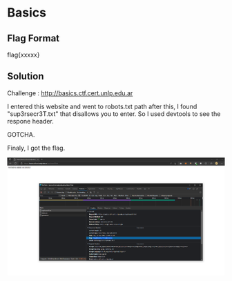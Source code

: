 # Basics
## Flag Format
flag{xxxxx}
## Solution
Challenge : http://basics.ctf.cert.unlp.edu.ar

I entered this website and went to robots.txt path
after this, I found "sup3rsecr3T.txt" that disallows you to enter.
So I used devtools to see the respone header.

GOTCHA.

Finaly, I got the flag.

![](pic/1.JPG)

